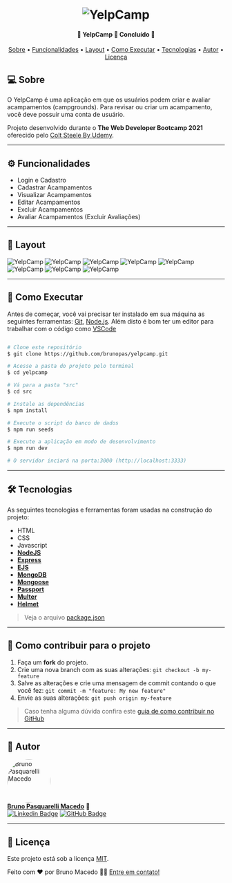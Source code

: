 <h1 align="center">
    <img alt="YelpCamp" title="#YelpCamp" src="./docs/screenshots/campground.home.png" />
</h1>

<h4 align="center"> 
	🚧  YelpCamp 🚀 Concluído 🚧
</h4>

<p align="center">
 <a href="#-sobre">Sobre</a> •
 <a href="#-funcionalidades">Funcionalidades</a> •
 <a href="#-layout">Layout</a> • 
 <a href="#-como-executar">Como Executar</a> • 
 <a href="#-tecnologias">Tecnologias</a> • 
 <a href="#-autor">Autor</a> • 
 <a href="#user-content--licença">Licença</a>
</p>


## 💻 Sobre
O YelpCamp é uma aplicação em que os usuários podem criar e avaliar acampamentos (campgrounds). Para revisar ou criar um acampamento, você deve possuir uma conta de usuário.

Projeto desenvolvido durante o **The Web Developer Bootcamp 2021** oferecido pelo [Colt Steele By Udemy](https://www.udemy.com/course/the-web-developer-bootcamp/).

---

## ⚙️ Funcionalidades

- Login e Cadastro
- Cadastrar Acampamentos
- Visualizar Acampamentos
- Editar Acampamentos
- Excluir Acampamentos
- Avaliar Acampamentos (Excluir Avaliações)

---

## 🎨 Layout

<img alt="YelpCamp" title="#YelpCamp" src="./docs/screenshots/campground.home.png" />
<img alt="YelpCamp" title="#YelpCamp" src="./docs/screenshots/user.register.png" />
<img alt="YelpCamp" title="#YelpCamp" src="./docs/screenshots/user.login.png" />
<img alt="YelpCamp" title="#YelpCamp" src="./docs/screenshots/campground.index.png" />
<img alt="YelpCamp" title="#YelpCamp" src="./docs/screenshots/campground.new.png" />
<img alt="YelpCamp" title="#YelpCamp" src="./docs/screenshots/campground.show-1.png" />
<img alt="YelpCamp" title="#YelpCamp" src="./docs/screenshots/campground.show-2.png" />
<img alt="YelpCamp" title="#YelpCamp" src="./docs/screenshots/campground.edit.png" />

---

## 🚀 Como Executar

Antes de começar, você vai precisar ter instalado em sua máquina as seguintes ferramentas:
[Git](https://git-scm.com), [Node.js](https://nodejs.org/en/). 
Além disto é bom ter um editor para trabalhar com o código como [VSCode](https://code.visualstudio.com/)

```bash

# Clone este repositório
$ git clone https://github.com/brunopas/yelpcamp.git

# Acesse a pasta do projeto pelo terminal
$ cd yelpcamp

# Vá para a pasta "src"
$ cd src

# Instale as dependências
$ npm install

# Execute o script do banco de dados
$ npm run seeds

# Execute a aplicação em modo de desenvolvimento
$ npm run dev

# O servidor inciará na porta:3000 (http://localhost:3333)

```

---

## 🛠 Tecnologias

As seguintes tecnologias e ferramentas foram usadas na construção do projeto:

- HTML
- CSS
- Javascript
- **[NodeJS](https://nodejs.org/en/)**
- **[Express](https://expressjs.com/)**
- **[EJS](https://ejs.co/)**
- **[MongoDB](https://www.mongodb.com/)**
- **[Mongoose](https://mongoosejs.com/)**
- **[Passport](https://www.npmjs.com/package/passport)**
- **[Multer](https://www.npmjs.com/package/multer)**
- **[Helmet](https://www.npmjs.com/package/helmet)**

> Veja o arquivo [package.json](https://github.com/brunopas/jobscalc/blob/main/package.json)

---

## 💪 Como contribuir para o projeto

1. Faça um **fork** do projeto.
2. Crie uma nova branch com as suas alterações: `git checkout -b my-feature`
3. Salve as alterações e crie uma mensagem de commit contando o que você fez: `git commit -m "feature: My new feature"`
4. Envie as suas alterações: `git push origin my-feature`
> Caso tenha alguma dúvida confira este [guia de como contribuir no GitHub](./CONTRIBUTING.md)

---

## 🦸 Autor

<a href="https://www.linkedin.com/in/brunopasmacedo/"><img style="border-radius: 50%;" src="https://avatars.githubusercontent.com/u/82418515?v=4" width="100px;" alt="Bruno Pasquarelli Macedo"/></a>
<br />
<a href="https://www.linkedin.com/in/brunopasmacedo/" title="Bruno Pasquarelli Macedo"><b>Bruno Pasquarelli Macedo</b></a> 🚀<br />
[![Linkedin Badge](https://img.shields.io/badge/-LinkedIn-blue?style=flat-square&logo=Linkedin&logoColor=white&link=https://www.linkedin.com/in/tgmarinho/)](https://www.linkedin.com/in/brunopasmacedo/) 
[![GitHub Badge](https://img.shields.io/badge/-GitHub-black?style=flat-square&logo=GitHub&logoColor=white&link=https://github.com/brunopas)](https://github.com/brunopas)

---

## 📝 Licença

Este projeto está sob a licença [MIT](./LICENSE).

Feito com ❤️ por Bruno Macedo 👋🏽 [Entre em contato!](https://www.linkedin.com/in/brunopasmacedo/)
